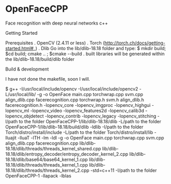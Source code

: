 # OpenFaceCPP

Face recognition with deep neural networks c++

Getting Started

Prerequisites
. OpenCV (2.4.11 or less)
. Torch (http://torch.ch/docs/getting-started.html#_)
. Dlib Go into the lib/dlib-18.18 folder and type:
$ mkdir build;
$cd build; cmake .. ;
$cmake --build
. built libraries will be generated within the lib/dlib-18.18/build/dlib folder

Build & development

I have not done the makefile, soon I will.

$ g++ -I/usr/local/include/opencv -I/usr/local/include/opencv2 -L/usr/local/lib/ -g -o OpenFace main.cpp torchwrap.cpp svm.cpp align_dlib.cpp facerecognition.cpp torchwrap.h svm.h align_dlib.h facerecognition.h -lopencv_core -lopencv_imgproc -lopencv_highgui -lopencv_ml -lopencv_video -lopencv_features2d -lopencv_calib3d -lopencv_objdetect -lopencv_contrib -lopencv_legacy -lopencv_stitching -I/path to the folder OpenFaceCPP-1/lib/dlib-18.18/dlib -L/path to the folder OpenFaceCPP-1/lib/dlib-18.18/build/dlib -ldlib -I/path to the folder Torch/distro/install/include -L/path to the folder Torch/distro/install/lib -lluajit -lluaT -lTH -lm -ldl -g -o OpenFace main.cpp torchwrap.cpp svm.cpp align_dlib.cpp facerecognition.cpp lib/dlib-18.18/dlib/threads/threads_kernel_shared.cpp lib/dlib-18.18/dlib/entropy_decoder/entropy_decoder_kernel_2.cpp lib/dlib-18.18/dlib/base64/base64_kernel_1.cpp lib/dlib-18.18/dlib/threads/threads_kernel_1.cpp lib/dlib-18.18/dlib/threads/threads_kernel_2.cpp -std=c++11 -I/path to the folder OpenFaceCPP-1 -llapack -lblas
